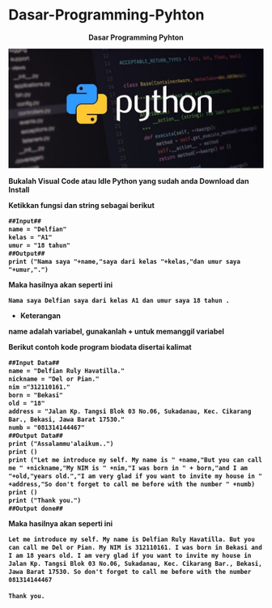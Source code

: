 # Dasar-Programming-Pyhton
<p align="center">
<b>Dasar Programming Pyhton<b>
</p>

<p align="center">
<img src="https://github.com/delfiansteel/Dasar-Programming-Pyhton/blob/main/screenshot/1.jpg"/>
</p>

Bukalah Visual Code atau Idle Python yang sudah anda Download dan Install<p>

Ketikkan fungsi dan string sebagai berikut<p>

```
##Input##
name = "Delfian"
kelas = "A1"
umur = "18 tahun"
##Output##
print ("Nama saya "+name,"saya dari kelas "+kelas,"dan umur saya "+umur,".")
```
Maka hasilnya akan seperti ini<p>
```
Nama saya Delfian saya dari kelas A1 dan umur saya 18 tahun .
```

<p>

- <b>Keterangan<b><p>
<p align="left">name adalah variabel, gunakanlah + untuk memanggil variabel</p>

<b>Berikut contoh kode program biodata disertai kalimat<b><p>
```
##Input Data##
name = "Delfian Ruly Havatilla."
nickname = "Del or Pian."
nim ="312110161."
born = "Bekasi"
old = "18"
address = "Jalan Kp. Tangsi Blok 03 No.06, Sukadanau, Kec. Cikarang Bar., Bekasi, Jawa Barat 17530."
numb = "081314144467"
##Output Data##
print ("Assalammu'alaikum..")
print ()
print ("Let me introduce my self. My name is " +name,"But you can call me " +nickname,"My NIM is " +nim,"I was born in " + born,"and I am "+old,"years old.","I am very glad if you want to invite my house in " +address,"So don't forget to call me before with the number " +numb)
print ()
print ("Thank you.")
##Output done##
```
Maka hasilnya akan seperti ini<p>
```Assalammu'alaikum..
Let me introduce my self. My name is Delfian Ruly Havatilla. But you can call me Del or Pian. My NIM is 312110161. I was born in Bekasi and I am 18 years old. I am very glad if you want to invite my house in Jalan Kp. Tangsi Blok 03 No.06, Sukadanau, Kec. Cikarang Bar., Bekasi, Jawa Barat 17530. So don't forget to call me before with the number 081314144467

Thank you.
```
